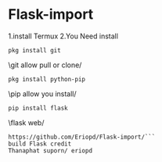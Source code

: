# Flask-import
1.install Termux
2.You Need install

```pkg install git```

\git allow pull or clone/

```pkg install python-pip```

\pip allow you install/

```pip install flask```

\flask web/

```git clone
https://github.com/Eriopd/Flask-import/```
build Flask credit
Thanaphat suporn/ eriopd
